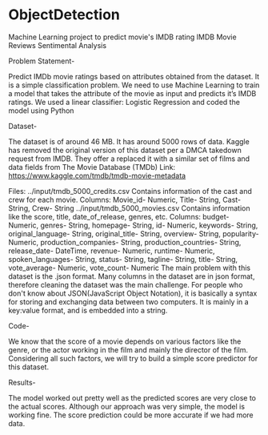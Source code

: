 # ObjectDetection
Machine Learning project to predict movie's IMDB rating
IMDB Movie Reviews Sentimental Analysis

Problem Statement-

Predict IMDb movie ratings based on attributes obtained from the dataset. It is a simple classification problem. 
We need to use Machine Learning to train a model that takes the attribute of the movie as input and predicts it’s IMDB ratings. 
We used a linear classifier: Logistic Regression and coded the model using Python

Dataset-

The dataset is of around 46 MB. It has around 5000 rows of data. Kaggle has removed the original version of this dataset per a DMCA takedown request from IMDB. 
They offer a replaced it with a similar set of films and data fields from The Movie Database (TMDb) Link:
https://www.kaggle.com/tmdb/tmdb-movie-metadata

Files:
../input/tmdb_5000_credits.csv
Contains information of the cast and crew for each movie.
Columns: Movie_id- Numeric, Title- String, Cast- String, Crew- String ../input/tmdb_5000_movies.csv
Contains information like the score, title, date_of_release, genres, etc.
Columns: budget- Numeric, genres- String, homepage- String, id- Numeric, keywords- String, original_language- String, original_title- String, overview- String, popularity- Numeric, production_companies- String, production_countries- String, release_date- DateTime, revenue- Numeric, runtime- Numeric, spoken_languages- String, status- String, tagline- String, title- String, vote_average- Numeric, vote_count- Numeric
The main problem with this dataset is the .json format. Many columns in the dataset are in json format, therefore cleaning the dataset was the main challenge. For people who don't know about JSON(JavaScript Object Notation), it is basically a syntax for storing and exchanging data between two computers. It is mainly in a key:value format, and is embedded into a string.


Code-

We know that the score of a movie depends on various factors like the genre, or the actor working in the film and mainly the director of the film. 
Considering all such factors, we will try to build a simple score predictor for this dataset.

 
Results-

The model worked out pretty well as the predicted scores are very close to the actual scores. Although our approach was very simple, the model is working fine. 
The score prediction could be more accurate if we had more data.

